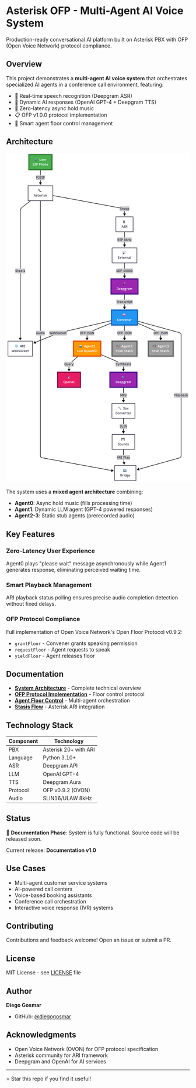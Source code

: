 # Asterisk OFP - Multi-Agent AI Voice System

Production-ready conversational AI platform built on Asterisk PBX with OFP (Open Voice Network) protocol compliance.

## Overview

This project demonstrates a **multi-agent AI voice system** that orchestrates specialized AI agents in a conference call environment, featuring:

- 🎤 Real-time speech recognition (Deepgram ASR)
- 🤖 Dynamic AI responses (OpenAI GPT-4 + Deepgram TTS)
- 🎵 Zero-latency async hold music
- 📋 OFP v1.0.0 protocol implementation
- 🔄 Smart agent floor control management

## Architecture

![System Architecture](assets/architecture-diagram.png)

The system uses a **mixed agent architecture** combining:
- **Agent0**: Async hold music (fills processing time)
- **Agent1**: Dynamic LLM agent (GPT-4 powered responses)
- **Agent2-3**: Static stub agents (prerecorded audio)

## Key Features

### Zero-Latency User Experience
Agent0 plays "please wait" message asynchronously while Agent1 generates response, eliminating perceived waiting time.

### Smart Playback Management
ARI playback status polling ensures precise audio completion detection without fixed delays.

### OFP Protocol Compliance
Full implementation of Open Voice Network's Open Floor Protocol v0.9.2:
- `grantFloor` - Convener grants speaking permission
- `requestFloor` - Agent requests to speak
- `yieldFloor` - Agent releases floor

## Documentation

- [**System Architecture**](docs/ARCHITECTURE.md) - Complete technical overview
- [**OFP Protocol Implementation**](docs/OFP_PROTOCOL.md) - Floor control protocol
- [**Agent Floor Control**](docs/AGENT_FLOOR_CONTROL.md) - Multi-agent orchestration
- [**Stasis Flow**](docs/STASIS_FLOW.md) - Asterisk ARI integration

## Technology Stack

| Component | Technology |
|-----------|-----------|
| PBX | Asterisk 20+ with ARI |
| Language | Python 3.10+ |
| ASR | Deepgram API |
| LLM | OpenAI GPT-4 |
| TTS | Deepgram Aura |
| Protocol | OFP v0.9.2 (OVON) |
| Audio | SLIN16/ULAW 8kHz |

## Status

🚧 **Documentation Phase**: System is fully functional. Source code will be released soon.

Current release: **Documentation v1.0**

## Use Cases

- Multi-agent customer service systems
- AI-powered call centers
- Voice-based booking assistants
- Conference call orchestration
- Interactive voice response (IVR) systems

## Contributing

Contributions and feedback welcome! Open an issue or submit a PR.

## License

MIT License - see [LICENSE](LICENSE) file

## Author

**Diego Gosmar**
- GitHub: [@diegogosmar](https://github.com/diegogosmar)

## Acknowledgments

- Open Voice Network (OVON) for OFP protocol specification
- Asterisk community for ARI framework
- Deepgram and OpenAI for AI services

---

⭐ Star this repo if you find it useful!
